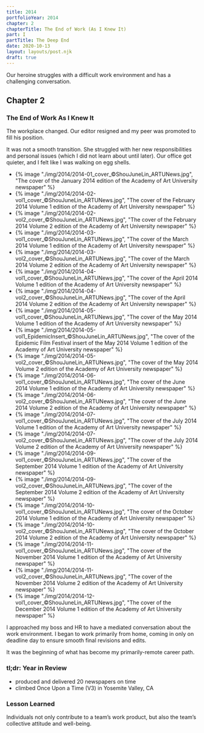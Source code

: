 ```yaml
---
title: 2014
portfolioYear: 2014
chapter: 2
chapterTitle: The End of Work (As I Knew It)
part: I
partTitle: The Deep End
date: 2020-10-13
layout: layouts/post.njk
draft: true
---
```


<span class="small-caps">Our heroine struggles</span> with a difficult work environment and has a challenging conversation.

<!-- excerpt -->

<h2>Chapter 2</h2>
<h3>The End of Work As I Knew It</h3>

The workplace changed. Our editor resigned and my peer was promoted to fill his position. 

It was not a smooth transition. She struggled with her new responsibilities and personal issues (which I did not learn about until later). Our office got quieter, and I felt like I was walking on egg shells.

<ul class="carousel" tabindex="0" aria-label="Scrollable list">
<li>{% image "./img/2014/2014-01_cover_©ShouJuneLin_ARTUNews.jpg", "The cover of the January 2014 edition of the Academy of Art University newspaper" %}</li>
<li>{% image "./img/2014/2014-02-vol1_cover_©ShouJuneLin_ARTUNews.jpg", "The cover of the February 2014 Volume 1 edition of the Academy of Art University newspaper" %}</li>
<li>{% image "./img/2014/2014-02-vol2_cover_©ShouJuneLin_ARTUNews.jpg", "The cover of the February 2014 Volume 2 edition of the Academy of Art University newspaper" %}</li>
<li>{% image "./img/2014/2014-03-vol1_cover_©ShouJuneLin_ARTUNews.jpg", "The cover of the March 2014 Volume 1 edition of the Academy of Art University newspaper" %}</li>
<li>{% image "./img/2014/2014-03-vol2_cover_©ShouJuneLin_ARTUNews.jpg", "The cover of the March 2014 Volume 2 edition of the Academy of Art University newspaper" %}</li>
<li>{% image "./img/2014/2014-04-vol1_cover_©ShouJuneLin_ARTUNews.jpg", "The cover of the April 2014 Volume 1 edition of the Academy of Art University newspaper" %}</li>
<li>{% image "./img/2014/2014-04-vol2_cover_©ShouJuneLin_ARTUNews.jpg", "The cover of the April 2014 Volume 2 edition of the Academy of Art University newspaper" %}</li>
<li>{% image "./img/2014/2014-05-vol1_cover_©ShouJuneLin_ARTUNews.jpg", "The cover of the May 2014 Volume 1 edition of the Academy of Art University newspaper" %}</li>
<li>{% image "./img/2014/2014-05-vol1_EpidemicInsert_©ShouJuneLin_ARTUNews.jpg", "The cover of the Epidemic Film Festival insert of the May 2014 Volume 1 edition of the Academy of Art University newspaper" %}
<li>{% image "./img/2014/2014-05-vol2_cover_©ShouJuneLin_ARTUNews.jpg", "The cover of the May 2014 Volume 2 edition of the Academy of Art University newspaper" %}</li>
<li>{% image "./img/2014/2014-06-vol1_cover_©ShouJuneLin_ARTUNews.jpg", "The cover of the June 2014 Volume 1 edition of the Academy of Art University newspaper" %}</li>
<li>{% image "./img/2014/2014-06-vol2_cover_©ShouJuneLin_ARTUNews.jpg", "The cover of the June 2014 Volume 2 edition of the Academy of Art University newspaper" %}</li>
<li>{% image "./img/2014/2014-07-vol1_cover_©ShouJuneLin_ARTUNews.jpg", "The cover of the July 2014 Volume 1 edition of the Academy of Art University newspaper" %}</li>
<li>{% image "./img/2014/2014-07-vol2_cover_©ShouJuneLin_ARTUNews.jpg", "The cover of the July 2014 Volume 2 edition of the Academy of Art University newspaper" %}</li>
<li>{% image "./img/2014/2014-09-vol1_cover_©ShouJuneLin_ARTUNews.jpg", "The cover of the September 2014 Volume 1 edition of the Academy of Art University newspaper" %}</li>
<li>{% image "./img/2014/2014-09-vol2_cover_©ShouJuneLin_ARTUNews.jpg", "The cover of the September 2014 Volume 2 edition of the Academy of Art University newspaper" %}</li>
<li>{% image "./img/2014/2014-10-vol1_cover_©ShouJuneLin_ARTUNews.jpg", "The cover of the October 2014 Volume 1 edition of the Academy of Art University newspaper" %}</li>
<li>{% image "./img/2014/2014-10-vol2_cover_©ShouJuneLin_ARTUNews.jpg", "The cover of the October 2014 Volume 2 edition of the Academy of Art University newspaper" %}</li>
<li>{% image "./img/2014/2014-11-vol1_cover_©ShouJuneLin_ARTUNews.jpg", "The cover of the November 2014 Volume 1 edition of the Academy of Art University newspaper" %}</li>
<li>{% image "./img/2014/2014-11-vol2_cover_©ShouJuneLin_ARTUNews.jpg", "The cover of the November 2014 Volume 2 edition of the Academy of Art University newspaper" %}</li>
<li>{% image "./img/2014/2014-12-vol1_cover_©ShouJuneLin_ARTUNews.jpg", "The cover of the December 2014 Volume 1 edition of the Academy of Art University newspaper" %}</li>
</ul>

I approached my boss and HR to have a mediated conversation about the work environment. I began to work primarily from home, coming in only on deadline day to ensure smooth final revisions and edits.

It was the beginning of what has become my primarily-remote career path.

### tl;dr: Year in Review

* produced and delivered 20 newspapers on time
* climbed Once Upon a Time (V3) in Yosemite Valley, CA

### Lesson Learned
Individuals not only contribute to a team’s work product, but also the team’s collective attitude and well-being.